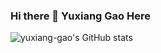 ### Hi there 👋 Yuxiang Gao Here
![yuxiang-gao's GitHub stats](https://github-readme-stats.vercel.app/api?username=yuxiang-gao&show_icons=true&theme=gruvbox)

<!--
**yuxiang-gao/yuxiang-gao** is a ✨ _special_ ✨ repository because its `README.md` (this file) appears on your GitHub profile.

Here are some ideas to get you started:

- 🔭 I’m currently working on ...
- 🌱 I’m currently learning ...
- 👯 I’m looking to collaborate on ...
- 🤔 I’m looking for help with ...
- 💬 Ask me about ...
- 📫 How to reach me: ...
- 😄 Pronouns: ...
- ⚡ Fun fact: ...
-->
